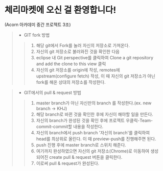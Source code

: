 # 체리마켓에 오신 걸 환영합니다!
(Acorn 아카데미 중간 프로젝트 3조)

> * GIT fork 방법
>> 1. 해당 git에서 Fork를 눌러 자신의 저장소로 가져온다.
>> 2. 자신의 git 저장소로 불러와진 것을 확인한 다음
>> 3. eclipse 내 Git perspective를 클릭하여 Clone a git repository and add the clone to this view 클릭
>> 4. 자신의 git 저장소를 origin에 작성, remotes에 upstream(configure fetch) 작성, 이 때 자신의 git 저장소가 아닌 fork를 해온 상대의 저장소를 작성한다.

> * GIT에서의 pull & request 방법
>> 1. master branch가 아닌 자신만의 branch 를 작성한다.(ex. new branch -> KHJ)
>> 2. 해당 branch로 바뀐 것을 확인한 후에 자신이 해야할 일을 만든다.
>> 3. 자신의 branch가 완성된 것을 확인 후에 프로젝트 우클릭-Team-commit-commit할 내용을 작성한다.
>> 4. 자신의 branch에서 push branch '자신의 branch'를 클릭하여 head를 최상위로 올린다. 이 때 preview-push를 진행해주면 된다.
>> 5. push 진행 후에 master branch로 스위치 해준다.
>> 6. 여기까지 완성하였으면 자신의 git 저장소(Chrome)로 이동하여 생성되어진 create pull & request 버튼을 클릭한다.
>> 7. 이로써 pull & request가 완성된다.
